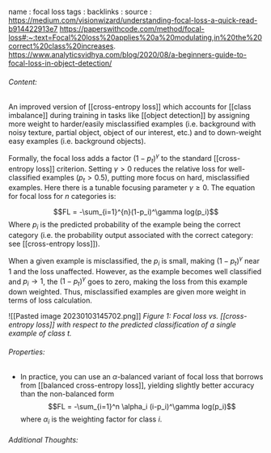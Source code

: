 name : focal loss
tags : 
backlinks : 
source : https://medium.com/visionwizard/understanding-focal-loss-a-quick-read-b914422913e7
https://paperswithcode.com/method/focal-loss#:~:text=Focal%20loss%20applies%20a%20modulating,in%20the%20correct%20class%20increases.
https://www.analyticsvidhya.com/blog/2020/08/a-beginners-guide-to-focal-loss-in-object-detection/

###### Content:
An improved version of [[cross-entropy loss]] which accounts for [[class imbalance]] during training in tasks like [[object detection]] by assigning more weight to harder/easily misclassified examples (i.e. background with noisy texture, partial object, object of our interest, etc.) and to down-weight easy examples (i.e. background objects).

Formally, the focal loss adds a factor $(1-p_t)^\gamma$ to the standard [[cross-entropy loss]] criterion. Setting $\gamma >0$ reduces the relative loss for well-classified examples ($p_t > 0.5$), putting more focus on hard, misclassified examples. Here there is a tunable focusing parameter $\gamma \geq 0$. The equation for focal loss for $n$ categories is:

$$FL = -\sum_{i=1}^{n}(1-p_i)^\gamma log(p_i)$$
Where $p_i$ is the predicted probability of the example being the correct category (i.e. the probability output associated with the correct category: see [[cross-entropy loss]]). 

When a given example is misclassified, the $p_i$ is small, making $(1-p_t)^\gamma$ near $1$ and the loss unaffected. However, as the example becomes well classified and $p_i \rightarrow 1$, the $(1-p_t)^\gamma$ goes to zero, making the loss from this example down weighted. Thus, misclassified examples are given more weight in terms of loss calculation.

![[Pasted image 20230103145702.png]]
*Figure 1: Focal loss vs. [[cross-entropy loss]] with respect to the predicted classification of a single example of class $t$.*

###### Properties:
- In practice, you can use an $\alpha$-balanced variant of focal loss that borrows from [[balanced cross-entropy loss]], yielding slightly better accuracy than the non-balanced form $$FL = -\sum_{i=1}^n \alpha_i (i-p_i)^\gamma log(p_i)$$ where $\alpha_i$ is the weighting factor for class $i$.

###### Additional Thoughts:
